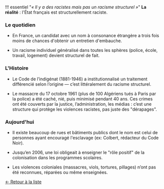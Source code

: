 <style>
  .md-typeset h1,
  .md-content__button {
    display: none;
  }
</style>

!!! essentiel "_« Il y a des racistes mais pas un racisme structurel »_"
    **La réalité** : l'État français est structurellement raciste.

### Le quotidien

- En France, un candidat avec un nom à consonance étrangère a trois fois moins de chances d'obtenir un entretien d'embauche.

- Un racisme individuel généralisé dans toutes les sphères (police, école, travail, logement) devient structurel de fait.

### L'Histoire

- Le Code de l’indigénat (1881-1946) a institutionnalisé un traitement différencié selon l’origine — c’est littéralement du racisme structurel.

- Le massacre du 17 octobre 1961 (plus de 100 Algériens tués à Paris par la police) a été caché, nié, puis minimisé pendant 40 ans. Ces crimes ont été couverts par la justice, l’administration, les médias : c’est une structure qui protège les violences racistes, pas juste des "dérapages".

### Aujourd'hui

- Il existe beaucoup de rues et bâtiments publics dont le nom est celui de personnes ayant encouragé l'esclavage (ex: Colbert, rédacteur du Code Noir).

- Jusqu’en 2006, une loi obligeait à enseigner le "rôle positif" de la colonisation dans les programmes scolaires.

- Les violences coloniales (massacres, viols, tortures, pillages) n’ont pas été reconnues, réparées ou même enseignées.



[← Retour à la liste](../contre_arguments.md)